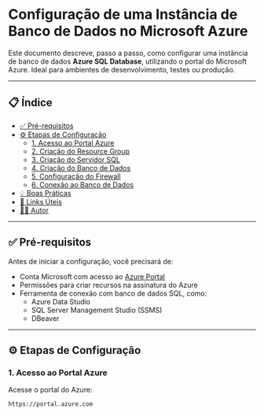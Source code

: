 # Configuração de uma Instância de Banco de Dados no Microsoft Azure

Este documento descreve, passo a passo, como configurar uma instância de banco de dados **Azure SQL Database**, utilizando o portal do Microsoft Azure. Ideal para ambientes de desenvolvimento, testes ou produção.

---

## 📋 Índice

- [✅ Pré-requisitos](#-pré-requisitos)
- [⚙️ Etapas de Configuração](#️-etapas-de-configuração)
  - [1. Acesso ao Portal Azure](#1-acesso-ao-portal-azure)
  - [2. Criação do Resource Group](#2-criação-do-resource-group)
  - [3. Criação do Servidor SQL](#3-criação-do-servidor-sql)
  - [4. Criação do Banco de Dados](#4-criação-do-banco-de-dados)
  - [5. Configuração do Firewall](#5-configuração-do-firewall)
  - [6. Conexão ao Banco de Dados](#6-conexão-ao-banco-de-dados)
- [💡 Boas Práticas](#-boas-práticas)
- [🔗 Links Úteis](#-links-úteis)
- [👨‍💻 Autor](#-autor)

---

## ✅ Pré-requisitos

Antes de iniciar a configuração, você precisará de:

- Conta Microsoft com acesso ao [Azure Portal](https://portal.azure.com)
- Permissões para criar recursos na assinatura do Azure
- Ferramenta de conexão com banco de dados SQL, como:
  - Azure Data Studio
  - SQL Server Management Studio (SSMS)
  - DBeaver

---

## ⚙️ Etapas de Configuração

### 1. Acesso ao Portal Azure

Acesse o portal do Azure:
```bash
https://portal.azure.com
